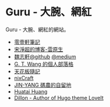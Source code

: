 # Guru - 大腕、網紅

Guru - 大腕、網紅的網站。
<!--more-->
- [零壹軒筆記](https://note.qidong.name/)
- [宋淨超的博客-雲原生](https://jimmysong.io/)
- [魏志軒@github](https://chswei.github.io/)  [@medium](https://medium.com/@chs_wei)
- [G. T. Wang 的個人部落格](https://blog.gtwang.org/)
- [天花板隨記](https://atceiling.blogspot.com/)
- [nixCraft](https://www.cyberciti.biz/)
- [JIN-YANG 碼農的自留地](https://jin-yang.github.io/)
- [Huatai Huang](https://github.com/huataihuang)
- [Dillon - Author of Hugo theme LoveIt](https://github.com/dillonzq)

